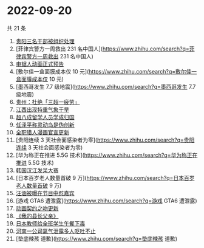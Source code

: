 # 2022-09-20

共 21 条

<!-- BEGIN -->
<!-- 最后更新时间 Tue Sep 20 2022 18:17:36 GMT+0800 (China Standard Time) -->

1. [贵阳三名干部被组织处理](https://www.zhihu.com/search?q=贵阳三名干部被组织处理)
1. [菲律宾警方一周救出 231 名中国人](https://www.zhihu.com/search?q=菲律宾警方一周救出 231 名中国人)
1. [电锯人动画正式预告](https://www.zhihu.com/search?q=电锯人动画正式预告)
1. [敷尔佳一盒面膜成本仅 10 元](https://www.zhihu.com/search?q=敷尔佳一盒面膜成本仅 10 元)
1. [墨西哥发生 7.7 级地震](https://www.zhihu.com/search?q=墨西哥发生 7.7 级地震)
1. [贵州：杜绝「三超一疲劳」](https://www.zhihu.com/search?q=贵州：杜绝「三超一疲劳」)
1. [江西出现特重气象干旱](https://www.zhihu.com/search?q=江西出现特重气象干旱)
1. [超八成留学人员学成归国](https://www.zhihu.com/search?q=超八成留学人员学成归国)
1. [任泽平称灵动岛是伪创新](https://www.zhihu.com/search?q=任泽平称灵动岛是伪创新)
1. [全职猎人漫画官宣更新](https://www.zhihu.com/search?q=全职猎人漫画官宣更新)
1. [贵阳连续 3 天社会面感染者为零](https://www.zhihu.com/search?q=贵阳连续 3 天社会面感染者为零)
1. [华为称正在推进 5.5G 技术](https://www.zhihu.com/search?q=华为称正在推进 5.5G 技术)
1. [韩国汉江发呆大赛](https://www.zhihu.com/search?q=韩国汉江发呆大赛)
1. [日本百岁老人数量首破 9 万](https://www.zhihu.com/search?q=日本百岁老人数量首破 9 万)
1. [汪涵被曝在节目中怼嘉宾](https://www.zhihu.com/search?q=汪涵被曝在节目中怼嘉宾)
1. [游戏 GTA6 遭泄露](https://www.zhihu.com/search?q=游戏 GTA6 遭泄露)
1. [动画契约之吻更新](https://www.zhihu.com/search?q=动画契约之吻更新)
1. [《我的县长父亲》](https://www.zhihu.com/search?q=《我的县长父亲》)
1. [日本教师给全班学生午餐下毒](https://www.zhihu.com/search?q=日本教师给全班学生午餐下毒)
1. [河南一公司氯气泄露多人呕吐不止](https://www.zhihu.com/search?q=河南一公司氯气泄露多人呕吐不止)
1. [垫底辣孩 道歉](https://www.zhihu.com/search?q=垫底辣孩 道歉)

<!-- END -->
